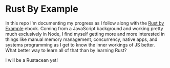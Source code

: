 # Rust By Example

In this repo I'm documenting my progress as I follow along with the [Rust by Example](http://rustbyexample.com/) ebook. Coming from a JavaScript background and working pretty much exclusively in Node, I find myself getting more and more interested in things like manual memory management, concurrency, native apps, and systems programming as I get to know the inner workings of JS better. What better way to learn all of that than by learning Rust?

I will be a Rustacean yet!
